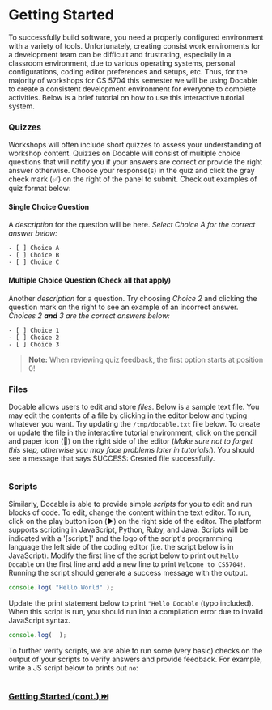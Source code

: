 # Getting Started

To successfully build software, you need a properly configured environment with a variety of tools. Unfortunately, creating consist work enviroments for a development team can be difficult and frustrating, especially in a classroom environment, due to various operating systems, personal configurations, coding editor preferences and setups, etc. Thus, for the majority of workshops for CS 5704 this semester we will be using Docable to create a consistent development environment for everyone to complete activities. Below is a brief tutorial on how to use this interactive tutorial system.

### Quizzes

Workshops will often include short quizzes to assess your understanding of workshop content. Quizzes on Docable will consist of multiple choice questions that will notify you if your answers are correct or provide the right answer otherwise. Choose your response(s) in the quiz and click the gray check mark (✅) on the right of the panel to submit. Check out examples of quiz format below:

#### Single Choice Question

A *description* for the question will be here.
_Select Choice A for the correct answer below:_

```js|{type:'quiz', quiz_type:'singlechoice', quiz_answers:'0'}
- [ ] Choice A
- [ ] Choice B
- [ ] Choice C
```

#### Multiple Choice Question (Check all that apply)

Another *description* for a question. Try choosing _Choice 2_ and clicking the question mark on the right to see an example of an incorrect answer.
_Choices 2 **and** 3 are the correct answers below:_

```js|{type:'quiz', quiz_type:'multichoice', quiz_answers: '1,2'}
- [ ] Choice 1
- [ ] Choice 2
- [ ] Choice 3
```

> **Note:** When reviewing quiz feedback, the first option starts at position 0!

### Files

Docable allows users to edit and store _files_. Below is a sample text file. You may edit the contents of a file by clicking in the editor below and typing whatever you want. Try updating the `/tmp/docable.txt` file below. To create or update the file in the interactive tutorial environment, click on the pencil and paper icon (📝) on the right side of the editor (_Make sure not to forget this step, otherwise you may face problems later in tutorials!_). You should see a message that says SUCCESS: Created file successfully.

```bash|{type:'file',path:'/tmp/docable.txt'}

```

### Scripts

Similarly, Docable is able to provide simple _scripts_ for you to edit and run blocks of code. To edit, change the content within the text editor. To run, click on the play button icon (▶️) on the right side of the editor. The platform supports scripting in JavaScript, Python, Ruby, and Java. Scripts will be indicated with a '[script:]' and the logo of the script's programming language the left side of the coding editor (i.e. the script below is in JavaScript). Modify the first line of the script below to print out `Hello Docable` on the first line and add a new line to print `Welcome to CS5704!`. Running the script should generate a success message with the output.

```js |{type:'script'}
console.log( "Hello World" );
```

Update the print statement below to print `"Hello Docable` (typo included). When this script is run, you should run into a compilation error due to invalid JavaScript syntax.

```js |{type:'script'}
console.log(  );
```

To further verify scripts, we are able to run some (very basic) checks on the output of your scripts to verify answers and provide feedback. For example, write a JS script below to prints out `no`:

```js|{type:'script', failed_when: "stdout.includes('no')", success_message:"Nice, you figured out this command successfully! :)", failure_message: "Sorry, that output is not what was expected :( You should actually print any other string that does not include the substring 'no'"}

```

### [Getting Started (cont.) ⏭️](Setup2.md)